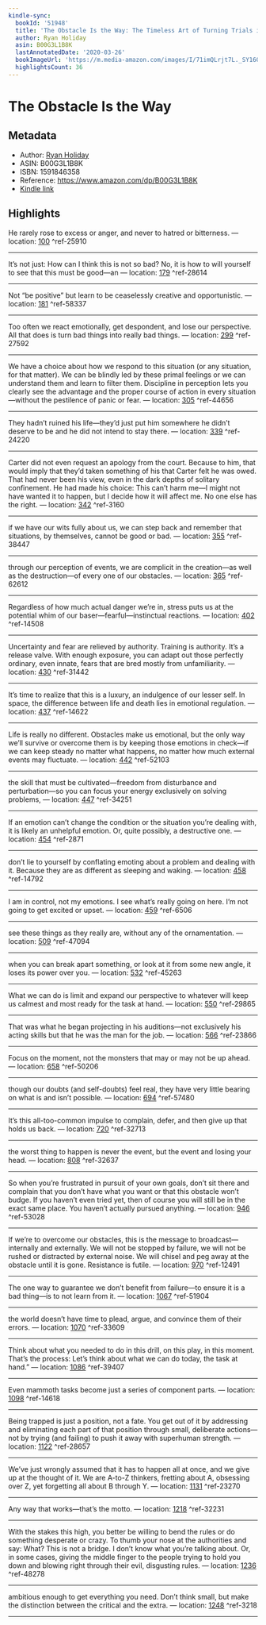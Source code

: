 ```yaml
---
kindle-sync:
  bookId: '51948'
  title: 'The Obstacle Is the Way: The Timeless Art of Turning Trials into Triumph'
  author: Ryan Holiday
  asin: B00G3L1B8K
  lastAnnotatedDate: '2020-03-26'
  bookImageUrl: 'https://m.media-amazon.com/images/I/71imQLrjt7L._SY160.jpg'
  highlightsCount: 36
---
```

# The Obstacle Is the Way
## Metadata
* Author: [Ryan Holiday](https://www.amazon.com/Ryan-Holiday/e/B007LUHFH8/ref=dp_byline_cont_ebooks_1)
* ASIN: B00G3L1B8K
* ISBN: 1591846358
* Reference: https://www.amazon.com/dp/B00G3L1B8K
* [Kindle link](kindle://book?action=open&asin=B00G3L1B8K)

## Highlights
He rarely rose to excess or anger, and never to hatred or bitterness. — location: [100](kindle://book?action=open&asin=B00G3L1B8K&location=100) ^ref-25910

---
It’s not just: How can I think this is not so bad? No, it is how to will yourself to see that this must be good—an — location: [179](kindle://book?action=open&asin=B00G3L1B8K&location=179) ^ref-28614

---
Not “be positive” but learn to be ceaselessly creative and opportunistic. — location: [181](kindle://book?action=open&asin=B00G3L1B8K&location=181) ^ref-58337

---
Too often we react emotionally, get despondent, and lose our perspective. All that does is turn bad things into really bad things. — location: [299](kindle://book?action=open&asin=B00G3L1B8K&location=299) ^ref-27592

---
We have a choice about how we respond to this situation (or any situation, for that matter). We can be blindly led by these primal feelings or we can understand them and learn to filter them. Discipline in perception lets you clearly see the advantage and the proper course of action in every situation—without the pestilence of panic or fear. — location: [305](kindle://book?action=open&asin=B00G3L1B8K&location=305) ^ref-44656

---
They hadn’t ruined his life—they’d just put him somewhere he didn’t deserve to be and he did not intend to stay there. — location: [339](kindle://book?action=open&asin=B00G3L1B8K&location=339) ^ref-24220

---
Carter did not even request an apology from the court. Because to him, that would imply that they’d taken something of his that Carter felt he was owed. That had never been his view, even in the dark depths of solitary confinement. He had made his choice: This can’t harm me—I might not have wanted it to happen, but I decide how it will affect me. No one else has the right. — location: [342](kindle://book?action=open&asin=B00G3L1B8K&location=342) ^ref-3160

---
if we have our wits fully about us, we can step back and remember that situations, by themselves, cannot be good or bad. — location: [355](kindle://book?action=open&asin=B00G3L1B8K&location=355) ^ref-38447

---
through our perception of events, we are complicit in the creation—as well as the destruction—of every one of our obstacles. — location: [365](kindle://book?action=open&asin=B00G3L1B8K&location=365) ^ref-62612

---
Regardless of how much actual danger we’re in, stress puts us at the potential whim of our baser—fearful—instinctual reactions. — location: [402](kindle://book?action=open&asin=B00G3L1B8K&location=402) ^ref-14508

---
Uncertainty and fear are relieved by authority. Training is authority. It’s a release valve. With enough exposure, you can adapt out those perfectly ordinary, even innate, fears that are bred mostly from unfamiliarity. — location: [430](kindle://book?action=open&asin=B00G3L1B8K&location=430) ^ref-31442

---
It’s time to realize that this is a luxury, an indulgence of our lesser self. In space, the difference between life and death lies in emotional regulation. — location: [437](kindle://book?action=open&asin=B00G3L1B8K&location=437) ^ref-14622

---
Life is really no different. Obstacles make us emotional, but the only way we’ll survive or overcome them is by keeping those emotions in check—if we can keep steady no matter what happens, no matter how much external events may fluctuate. — location: [442](kindle://book?action=open&asin=B00G3L1B8K&location=442) ^ref-52103

---
the skill that must be cultivated—freedom from disturbance and perturbation—so you can focus your energy exclusively on solving problems, — location: [447](kindle://book?action=open&asin=B00G3L1B8K&location=447) ^ref-34251

---
If an emotion can’t change the condition or the situation you’re dealing with, it is likely an unhelpful emotion. Or, quite possibly, a destructive one. — location: [454](kindle://book?action=open&asin=B00G3L1B8K&location=454) ^ref-2871

---
don’t lie to yourself by conflating emoting about a problem and dealing with it. Because they are as different as sleeping and waking. — location: [458](kindle://book?action=open&asin=B00G3L1B8K&location=458) ^ref-14792

---
I am in control, not my emotions. I see what’s really going on here. I’m not going to get excited or upset. — location: [459](kindle://book?action=open&asin=B00G3L1B8K&location=459) ^ref-6506

---
see these things as they really are, without any of the ornamentation. — location: [509](kindle://book?action=open&asin=B00G3L1B8K&location=509) ^ref-47094

---
when you can break apart something, or look at it from some new angle, it loses its power over you. — location: [532](kindle://book?action=open&asin=B00G3L1B8K&location=532) ^ref-45263

---
What we can do is limit and expand our perspective to whatever will keep us calmest and most ready for the task at hand. — location: [550](kindle://book?action=open&asin=B00G3L1B8K&location=550) ^ref-29865

---
That was what he began projecting in his auditions—not exclusively his acting skills but that he was the man for the job. — location: [566](kindle://book?action=open&asin=B00G3L1B8K&location=566) ^ref-23866

---
Focus on the moment, not the monsters that may or may not be up ahead. — location: [658](kindle://book?action=open&asin=B00G3L1B8K&location=658) ^ref-50206

---
though our doubts (and self-doubts) feel real, they have very little bearing on what is and isn’t possible. — location: [694](kindle://book?action=open&asin=B00G3L1B8K&location=694) ^ref-57480

---
It’s this all-too-common impulse to complain, defer, and then give up that holds us back. — location: [720](kindle://book?action=open&asin=B00G3L1B8K&location=720) ^ref-32713

---
the worst thing to happen is never the event, but the event and losing your head. — location: [808](kindle://book?action=open&asin=B00G3L1B8K&location=808) ^ref-32637

---
So when you’re frustrated in pursuit of your own goals, don’t sit there and complain that you don’t have what you want or that this obstacle won’t budge. If you haven’t even tried yet, then of course you will still be in the exact same place. You haven’t actually pursued anything. — location: [946](kindle://book?action=open&asin=B00G3L1B8K&location=946) ^ref-53028

---
If we’re to overcome our obstacles, this is the message to broadcast—internally and externally. We will not be stopped by failure, we will not be rushed or distracted by external noise. We will chisel and peg away at the obstacle until it is gone. Resistance is futile. — location: [970](kindle://book?action=open&asin=B00G3L1B8K&location=970) ^ref-12491

---
The one way to guarantee we don’t benefit from failure—to ensure it is a bad thing—is to not learn from it. — location: [1067](kindle://book?action=open&asin=B00G3L1B8K&location=1067) ^ref-51904

---
the world doesn’t have time to plead, argue, and convince them of their errors. — location: [1070](kindle://book?action=open&asin=B00G3L1B8K&location=1070) ^ref-33609

---
Think about what you needed to do in this drill, on this play, in this moment. That’s the process: Let’s think about what we can do today, the task at hand.” — location: [1086](kindle://book?action=open&asin=B00G3L1B8K&location=1086) ^ref-39407

---
Even mammoth tasks become just a series of component parts. — location: [1098](kindle://book?action=open&asin=B00G3L1B8K&location=1098) ^ref-14618

---
Being trapped is just a position, not a fate. You get out of it by addressing and eliminating each part of that position through small, deliberate actions—not by trying (and failing) to push it away with superhuman strength. — location: [1122](kindle://book?action=open&asin=B00G3L1B8K&location=1122) ^ref-28657

---
We’ve just wrongly assumed that it has to happen all at once, and we give up at the thought of it. We are A-to-Z thinkers, fretting about A, obsessing over Z, yet forgetting all about B through Y. — location: [1131](kindle://book?action=open&asin=B00G3L1B8K&location=1131) ^ref-23270

---
Any way that works—that’s the motto. — location: [1218](kindle://book?action=open&asin=B00G3L1B8K&location=1218) ^ref-32231

---
With the stakes this high, you better be willing to bend the rules or do something desperate or crazy. To thumb your nose at the authorities and say: What? This is not a bridge. I don’t know what you’re talking about. Or, in some cases, giving the middle finger to the people trying to hold you down and blowing right through their evil, disgusting rules. — location: [1236](kindle://book?action=open&asin=B00G3L1B8K&location=1236) ^ref-48278

---
ambitious enough to get everything you need. Don’t think small, but make the distinction between the critical and the extra. — location: [1248](kindle://book?action=open&asin=B00G3L1B8K&location=1248) ^ref-3218

---
